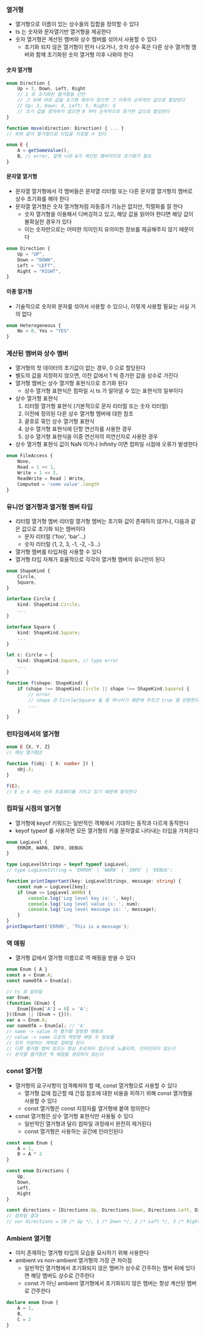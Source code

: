 ### 열거형

* 열거형으로 이름이 있는 상수들의 집합을 정의할 수 있다
* ts 는 숫자와 문자열기반 열거형을 제공한다
* 숫자 열거형은 계산된 멤버와 상수 멤버를 섞어서 사용할 수 있다
  * 초기화 되지 않은 열거형이 먼저 나오거나, 숫자 상수 혹은 다른 상수 열거형 멤버와 함께 초기화된 숫자 열거형 이후 나와야 한다

#### 숫자 열거형

```typescript
enum Direction {
    Up = 3, Down, Left, Right
    // 1 로 초기화된 열거형을 선언
    // 그 뒤에 따로 값을 초기화 해주지 않으면 그 이후의 순차적인 값으로 할당된다
    // Up: 3, Down: 4, Left: 5, Right: 6
    // 초기 값을 정의하지 않으면 0 부터 순차적으로 증가된 값으로 할당된다
}

function move(direction: Direction) { ... }
// 위와 같이 열거형으로 타입을 지정할 수 있다

enum E {
    A = getSomeValue(),
    B, // error, 앞에 나온 A가 계산된 멤버이므로 초기화가 필요
}
```

#### 문자열 열거형

* 문자열 열거형에서 각 멤버들은 문자열 리터럴 또는 다른 문자열 열거형의 멤버로 상수 초기화를 해야 한다
* 문자열 열거형은 숫자 열거형처럼 자동증가 기능은 없지만, 직렬화를 잘 한다
  * 숫자 열거형을 이용해서 디버깅하고 있고, 해당 값을 읽어야 한다면 해당 값이 불확실한 경우가 있다
  * 이는 숫자만으로는 어떠한 의미인지 유의미한 정보를 제공해주지 않기 때문이다

```typescript
enum Direction {
    Up = "UP",
    Down = "DOWN",
    Left = "LEFT",
    Right = "RIGHT",
}
```

#### 이종 열거형

* 기술적으로 숫자와 문자를 섞어서 사용할 수 있으나, 이렇게 사용할 필요는 사실 거의 없다

```typescript
enum Heterogeneous {
    No = 0, Yes = "YES"
}
```

### 계산된 멤버와 상수 멤버

* 열거형의 첫 데이터의 초기값이 없는 경우, 0 으로 할당된다
* 별도의 값을 지정하지 않으면, 이전 값에서 1 씩 증가한 값을 상수로 가진다
* 열거형 멤버는 상수 열거형 표현식으로 초기화 된다
  * 상수 열거형 표현식은 컴파일 시 ts 가 알아낼 수 있는 표현식의 일부이다
* 상수 열거형 표현식
  1. 리터럴 열거형 표현식 (기본적으로 문자 리터럴 또는 숫자 리터럴)
  1. 이전에 정의된 다른 상수 열거형 멤버에 대한 참조
  1. 괄호로 묶인 상수 열거형 표현식 
  1. 상수 열거형 표현식에 단항 연산자를 사용한 경우
  1. 상수 열거형 표현식을 이중 연산자의 피연산자로 사용한 경우
* 상수 열거형 표현식 값이 NaN 이거나 Infinity 이면 컴파일 시점에 오류가 발생한다

```typescript
enum FileAccess {
    None,
    Read = 1 << 1,
    Write = 1 << 2,
    ReadWrite = Read | Write,
    Computed = 'some value'.length
}
```

### 유니언 열거형과 열거형 멤버 타입

* 리터럴 열거형 멤버 리터럴 열거형 멤버는 초기화 값이 존재하지 않거나, 다음과 같은 값으로 초기화 되는 멤버이다
  * 문자 리터럴 ('foo', 'bar'...)
  * 숫자 리터럴 (1, 2, 3, -1, -2, -3...)
* 열거형 멤버를 타입처럼 사용할 수 있다
* 열거형 타입 자체가 효율적으로 각각의 열거형 멤버의 유니언이 된다

```typescript
enum ShapeKind {
    Circle,
    Square,
}

interface Circle {
    kind: ShapeKind.Circle;
    ...
}

interface Square {
    kind: ShapeKind.Square;
    ...
}

let c: Circle = {
    kind: ShapeKind.Square, // type error
    ...
}

function f(shape: ShapeKind) {
    if (shape !== ShapeKind.Circle || shape !== ShapeKind.Square) {
        // error
        // shape 은 Circle/Square 둘 중 하나이기 때문에 무조건 true 를 반환한다
        ...
    }
}
```

### 런타임에서의 열거형

```typescript
enum E {X, Y, Z}
// 해당 열거형은

function f(obj: { X: number }) {
    obj.X;
}

f(E);
// E 는 X 라는 숫자 프로퍼티를 가지고 있기 때문에 동작한다
```

### 컴파일 시점의 열거형

* 열거형에 keyof 키워드는 일반적인 객체에서 기대하는 동작과 다르게 동작한다
* keyof typeof 를 사용하면 모든 열거형의 키를 문자열로 나타내는 타입을 가져온다

```typescript
enum LogLevel {
    ERROR, WARN, INFO, DEBUG
}

type LogLevelStrings = keyof typeof LogLevel;
// type LogLevelString = 'ERROR' | 'WARN' | 'INFO' | 'DEBUG';

function printImportant(key: LogLevelStrings, message: string) {
    const num = LogLevel[key];
    if (num <= LogLevel.WARN) {
        console.log('Log level key is: ', key);
        console.log('Log level value is: ', num);
        console.log('Log level message is: ', message);
    }
}
printImportant('ERROR', 'This is a message');
```

### 역 매핑

* 열거형 값에서 열거형 이름으로 역 매핑을 받을 수 있다

```typescript
enum Enum { A }
const a = Enum.A;
const nameOfA = Enum[a];

// ts 로 컴파일
var Enum;
(function (Enum) {
    Enum[Enum['A'] = 0] = 'A';
})(Enum || (Enum = {}));
var a = Enum.A;
var nameOfA = Enum[a]; // 'A'
// name -> value 의 열거형 정방향 매핑과
// value -> name 으로의 역방향 매핑 두 정보를
// 모두 저장하는 객체로 컴파일 된다
// 다른 열거형 멤버 참조는 항상 프로퍼티 접근으로 노출되며, 인라인되지 않는다
// 문자열 열거형은 역 매핑을 생성하지 않는다
```

### const 열거형

* 열거형의 요구사항이 엄격해져야 할 때, const 열거형으로 사용할 수 있다
  * 열거형 값에 접근할 때 간점 참조에 대한 비용을 피하기 위해 const 열거형을 사용할 수 있다
  * const 열거형은 const 지정자를 열거형에 붙여 정의한다
* const 열거형은 상수 열거형 표현식만 사용될 수 있다
  * 일반적인 열거형과 달리 컴파일 과정에서 완전히 제거된다
  * const 열거형은 사용하는 공간에 인라인된다
  
```typescript
const enum Enum {
    A = 1,
    B = A * 2
}

const enum Directions {
    Up,
    Down,
    Left,
    Right
}

const directions = [Directions.Up, Directions.Down, Directions.Left, Directions.Right];
// 컴파일 결과
// var directions = [0 /* Up */, 1 /* Down */, 2 /* Left */, 3 /* Right */];
```

### Ambient 열거형

* 이미 존재하는 열거형 타입의 모습을 묘사하기 위해 사용한다
* ambient vs non-ambient 열거형의 가장 큰 차이점
  * 일반적인 열거형에서 초기화되지 않은 멤버가 상수로 간주하는 멤버 뒤에 있다면 해당 멤버도 상수로 간주한다
  * const 가 아닌 ambient 열거형에서 초기화되지 않은 멤버는 항상 계산된 멤버로 간주한다

```typescript
declare enum Enum {
    A = 1,
    B,
    C = 2
}
```
